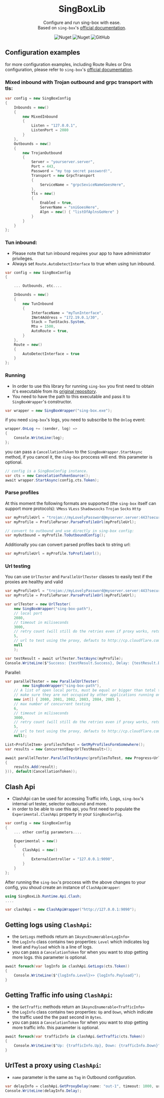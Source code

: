 ﻿
<div align="center">

# SingBoxLib
Configure and run sing-box with ease.  
Based on `sing-box`'s [official documentation](http://sing-box.sagernet.org/configuration/).

![Nuget](https://img.shields.io/nuget/v/SingBoxLib)
![Nuget](https://img.shields.io/nuget/dt/SingBoxLib)
![GitHub](https://img.shields.io/github/license/Mahdi0024/singboxlib)

</div>


## Configuration examples
for more configuration examples, including Route Rules or Dns configuration, please refer to `sing-box`'s [official documentation](http://sing-box.sagernet.org/configuration/).
### Mixed inbound with Trojan outbound and grpc transport with tls:
```cs
var config = new SingBoxConfig
{
    Inbounds = new()
    {
        new MixedInbound
        {
            Listen = "127.0.0.1",
            ListenPort = 2080
        }
    },
    Outbounds = new()
    {
        new TrojanOutbound
        {
            Server = "yourserver.server",
            Port = 443,
            Password = "my top secret password!",
            Transport = new GrpcTransport
            {
                ServiceName = "grpcSeviceNameGoesHere",
            },
            Tls = new()
            {
                Enabled = true,
                ServerName = "sniGoesHere",
                Alpn = new() { "listOfAplnsGoHere" }
            }
        }
    }
};
```
### Tun inbound:
- Please note that tun inbound requires your app to have administrator privileges.
- Always set `Route.AutoDetectInterface` to true when using tun inbound.

```cs
var config = new SingBoxConfig
{

    ... Outbounds, etc....

    Inbounds = new()
    {
        new TunInbound
        {
            InterfaceName = "myTunInterface",
            INet4Address = "172.19.0.1/30",
            Stack = TunStacks.System,
            Mtu = 1500,
            AutoRoute = true,
        }
    },
    Route = new()
    {
        AutoDetectInterface = true
    }
};
```

### Running

- In order to use this library for running `sing-box` you first need to obtain it's executable from its [original repository](https://github.com/SagerNet/sing-box/releases).  
- You need to have the path to this executable and pass it to `SingBoxWrapper`'s constructor.
```cs
var wrapper = new SingBoxWrapper("sing-box.exe");
```
if you need `sing-box`'s logs, you need to subscribe to the `Onlog` event:
```cs
wrapper.OnLog += (sender, log) =>
{
    Console.WriteLine(log);
};
```
you can pass a `CancellationToken` to the `SingBoxWrapper.StartAsync` method, if you cancel it, the `sing-box` proccess will end. this parameter is optional.
```cs
// config is a SingBoxConfig instance.
var cts = new CancelationTokenSource();
await wrapper.StartAsync(config,cts.Token);
```


### Parse profiles
At this moment the following formats are supported (the `sing-box` itself can support more protocols):
`VMess` `VLess` `Shadowsocks` `Trojan` `Socks` `Http`
```cs
var myProfileUrl = "trojan://myLovelyPassword@myserver.server:443?security=tls&sni=mySni&type=grpc&serviceName=myGrpcPath#MyTrojanServer";
var myProfile = ProfileParser.ParseProfileUrl(myProfileUrl);

// convert to outbound and use directly in sing-box config:
var myOutbound = myProfile.ToOutboundConfig();
```
Additionally you can convert parsed profiles back to string url:
```cs
var myProfileUrl = myProfile.ToProfileUrl();
```
### Url testing
You can use `UrlTester` and `ParallelUrlTester` classes to easily test if the proxies are healthy and valid
```cs
var myProfileUrl = "trojan://myLovelyPassword@myserver.server:443?security=tls&sni=mySni&type=grpc&serviceName=myGrpcPath#MyTrojanServer";
var myProfile = ProfileParser.ParseProfileUrl(myProfileUrl);

var urlTester = new UrlTester(
    new SingBoxWrapper("sing-box-path"),
    // local port
    2080,
    // timeout in miliseconds
    3000,
    // retry count (will still do the retries even if proxy works, returns fastest result)
    5,
    // url to test using the proxy, defauts to http://cp.cloudflare.com, optional
    null
    );

var testResult = await urlTester.TestAsync(myProfile);
Console.WriteLine($"Success: {testResult.Success}, Delay: {testResult.Delay}");
```
Parallel:
```cs
var parallelTester = new ParallelUrlTester(
        new SingBoxWrapper("sing-box-path"),
    // A list of open local ports, must be equal or bigger than total test thread count
    // make sure they are not occupied by other applications running on your system
    new int[] { 2080, 2081, 2082, 2083, 2084, 2085 },
    // max number of concurrent testing
    6,
    // timeout in miliseconds
    3000,
    // retry count (will still do the retries even if proxy works, returns fastest result)
    5,
    // url to test using the proxy, defauts to http://cp.cloudflare.com, optional
    null);

List<ProfileItem> profilesToTest = GetMyProfilesFormSomewhere();
var results = new ConcurrentBag<UrlTestResult>();

await parallelTester.ParallelTestAsync(profilesToTest, new Progress<UrlTestResult>((result =>
{
    results.Add(result);
})), default(CancellationToken));
```

## Clash Api
- ClashApi can be used for accessing Traffic info, Logs, `sing-box`'s internal url tester, selector outbound and more.  
- in order to be able to use this api, you first need to populate the `Experimental.ClashApi` property in your `SingBoxConfig`.
```cs
var config = new SingBoxConfig
{
    ... other config parameters....

    Experimental = new()
    {
        ClashApi = new()
        {
            ExternalController = "127.0.0.1:9090", 
        }
    }
};
```
After running the `sing-box`'s proccess with the above changes to your config, you shoud create an instance of `ClashApiWrapper`:
```cs
using SingBoxLib.Runtime.Api.Clash;
....

var clashApi = new ClashApiWrapper("http://127.0.0.1:9090");
```
## Getting logs using `ClashApi`:
- the `GetLogs` methods return an `IAsyncEnumerable<LogInfo>` 
- the `LogInfo` class contains two properties: `Level` which indicates log level and `Payload` which is a line of logs.
- you can pass a `CancelationToken` for when you want to stop getting more logs. this parameter is optional.
```cs
await foreach(var logInfo in clashApi.GetLogs(cts.Token))
{
    Console.WriteLine($"{logInfo.Level}>> {logInfo.Payload}");
}
```
## Getting Traffic info using `ClashApi`:
- the `GetTraffic` methods return an `IAsyncEnumerable<TrafficInfo>` 
- the `LogInfo` class contains two properties: `Up` and `Down`, which indicate the traffic used the the past second in `Bytes`.
- you can pass a `CancelationToken` for when you want to stop getting more traffic info. this parameter is optional.
```cs
await foreach(var trafficInfo in clashApi.GetTraffic(cts.Token))
{
    Console.WriteLine($"Up: {trafficInfo.Up}, Down: {trafficInfo.Down}");
}
```
## UrlTest a proxy using `ClashApi`:
- `name` parameter is the same as `Tag` in Outbound configuration.
```cs
var delayInfo = clashApi.GetProxyDelay(name: "out-1", timeout: 1000, url: "http://cp.cloudflare.com");
Console.WriteLine(delayInfo.Delay);
```


